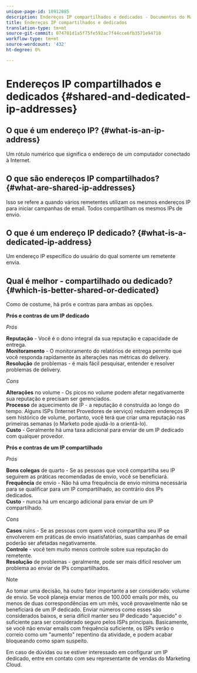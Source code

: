 ```yaml
---
unique-page-id: 10912085
description: Endereços IP compartilhados e dedicados - Documentos do Marketing - Documentação do produto
title: Endereços IP compartilhados e dedicados
translation-type: tm+mt
source-git-commit: 074701d1a5f75fe592ac7f44cce6fb3571e94710
workflow-type: tm+mt
source-wordcount: '432'
ht-degree: 0%

---
```



# Endereços IP compartilhados e dedicados {#shared-and-dedicated-ip-addresses}

## O que é um endereço IP? {#what-is-an-ip-address}

Um rótulo numérico que significa o endereço de um computador conectado à Internet.

## O que são endereços IP compartilhados? {#what-are-shared-ip-addresses}

Isso se refere a quando vários remetentes utilizam os mesmos endereços IP para iniciar campanhas de email. Todos compartilham os mesmos IPs de envio.

## O que é um endereço IP dedicado? {#what-is-a-dedicated-ip-address}

Um endereço IP específico do usuário do qual somente um remetente envia.

## Qual é melhor - compartilhado ou dedicado? {#which-is-better-shared-or-dedicated}

Como de costume, há prós e contras para ambas as opções.

**Prós e contras de um IP dedicado**

_Prós_

**Reputação**  - Você é o dono integral da sua reputação e capacidade de entrega.\
**Monitoramento**  - O monitoramento do relatórios de entrega permite que você responda rapidamente às alterações nas métricas do delivery.\
**Resolução**  de problemas - é mais fácil pesquisar, entender e resolver problemas de delivery.

_Cons_

**Alterações**  no volume - Os picos no volume podem afetar negativamente sua reputação e precisam ser gerenciados.\
**Processo**  de aquecimento de IP - a reputação é construída ao longo do tempo. Alguns ISPs (Internet Provedores de serviço) reduzem endereços IP sem histórico de volume, portanto, você terá que criar uma reputação nas primeiras semanas (o Marketo pode ajudá-lo a orientá-lo).\
**Custo**  - Geralmente há uma taxa adicional para enviar de um IP dedicado com qualquer provedor.

**Prós e contras de um IP compartilhado**

_Prós_

**Bons colegas**  de quarto - Se as pessoas que você compartilha seu IP seguirem as práticas recomendadas de envio, você se beneficiará.\
**Frequência**  de envio - Não há uma frequência de envio mínima necessária para se qualificar para um IP compartilhado, ao contrário dos IPs dedicados.\
**Custo**  - nunca há um encargo adicional para enviar de um IP compartilhado.

_Cons_

**Casos**  ruins - Se as pessoas com quem você compartilha seu IP se envolverem em práticas de envio insatisfatórias, suas campanhas de email poderão ser afetadas negativamente.\
**Controle**  - você tem muito menos controle sobre sua reputação do remetente.\
**Resolução**  de problemas - geralmente, pode ser mais difícil resolver um problema ao enviar de IPs compartilhados.

>[!NOTE]
>
>Ao tomar uma decisão, há outro fator importante a ser considerado: volume de envio. Se você planeja enviar menos de 100.000 emails por mês, ou menos de duas correspondências em um mês, você provavelmente não se beneficiará de um IP dedicado. Enviar números como esses são considerados baixos, e seria difícil manter seu IP dedicado &quot;aquecido&quot; o suficiente para ser considerado seguro pelos ISPs principais. Basicamente, se você não enviar emails com frequência suficiente, os ISPs verão o correio como um &quot;aumento&quot; repentino da atividade, e podem acabar bloqueando como spam suspeito.

Em caso de dúvidas ou se estiver interessado em configurar um IP dedicado, entre em contato com seu representante de vendas do Marketing Cloud.

